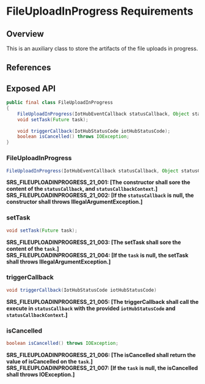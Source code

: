 # FileUploadInProgress Requirements

## Overview

This is an auxiliary class to store the artifacts of the file uploads in progress.

## References

## Exposed API

```java
public final class FileUploadInProgress
{
    FileUploadInProgress(IotHubEventCallback statusCallback, Object statusCallbackContext) throws IllegalArgumentException;
    void setTask(Future task);
 
    void triggerCallback(IotHubStatusCode iotHubStatusCode);
    boolean isCancelled() throws IOException;
}
```


### FileUploadInProgress
```java
FileUploadInProgress(IotHubEventCallback statusCallback, Object statusCallbackContext) throws IllegalArgumentException;
```
**SRS_FILEUPLOADINPROGRESS_21_001: [**The constructor shall sore the content of the `statusCallback`, and `statusCallbackContext`.**]**  
**SRS_FILEUPLOADINPROGRESS_21_002: [**If the `statusCallback` is null, the constructor shall throws IllegalArgumentException.**]**  

### setTask
```java
void setTask(Future task);
```
**SRS_FILEUPLOADINPROGRESS_21_003: [**The setTask shall sore the content of the `task`.**]**  
**SRS_FILEUPLOADINPROGRESS_21_004: [**If the `task` is null, the setTask shall throws IllegalArgumentException.**]**  

### triggerCallback
```java
void triggerCallback(IotHubStatusCode iotHubStatusCode)
```
**SRS_FILEUPLOADINPROGRESS_21_005: [**The triggerCallback shall call the execute in `statusCallback` with the provided `iotHubStatusCode` and `statusCallbackContext`.**]**  

### isCancelled
```java
boolean isCancelled() throws IOException;
```
**SRS_FILEUPLOADINPROGRESS_21_006: [**The isCancelled shall return the value of isCancelled on the `task`.**]**  
**SRS_FILEUPLOADINPROGRESS_21_007: [**If the `task` is null, the isCancelled shall throws IOException.**]**  
